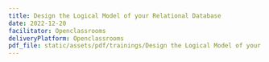 ```yaml
---
title: Design the Logical Model of your Relational Database
date: 2022-12-20
facilitator: Openclassrooms 
deliveryPlatform: Openclassrooms
pdf_file: static/assets/pdf/trainings/Design the Logical Model of your Relational Database.pdf
---
```

